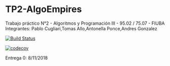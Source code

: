 ﻿# TP2-AlgoEmpires
Trabajo práctico N°2 - Algoritmos y Programación III - 95.02 / 75.07 - FIUBA
Integrantes: Pablo Cugliari,Tomas Allo,Antonella Ponce,Andres Gonzalez

[![Build Status](https://travis-ci.org/tmallo/Prueba-JUnit.svg?branch=master)](https://travis-ci.org/tmallo/Prueba-JUnit)

[![codecov](https://codecov.io/gh/GrupoTP2AlgoIII/TP2-AlgoEmpires/branch/master/graph/badge.svg)](https://codecov.io/gh/GrupoTP2AlgoIII/TP2-AlgoEmpires)




Entrega 0: 8/11/2018
